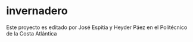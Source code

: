 # invernadero

Este proyecto es editado por José Espitia y Heyder Páez en el Politécnico de la Costa Atlántica